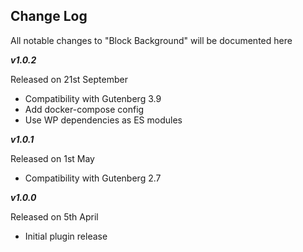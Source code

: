 **Change Log**
--------------

All notable changes to "Block Background" will be documented here

***v1.0.2***

Released on 21st September
 - Compatibility with Gutenberg 3.9
 - Add docker-compose config
 - Use WP dependencies as ES modules

***v1.0.1***

Released on 1st May

 - Compatibility with Gutenberg 2.7

***v1.0.0***

Released on 5th April

 - Initial plugin release
